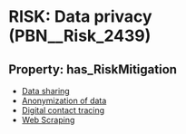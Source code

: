 # RISK: __Data privacy__ (PBN__Risk_2439)

## Property: has_RiskMitigation

* [Data sharing](PBN__Mitigation_99)
* [Anonymization of data](PBN__Mitigation_100)
* [Digital contact tracing](PBN__Mitigation_148)
* [Web Scraping](PBN__Mitigation_1371)

